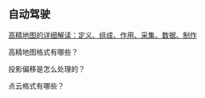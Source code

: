 ## 自动驾驶

[高精地图的详细解读：定义、组成、作用、采集、数据、制作](http://www.evinchina.com/newsshow-1663.html)

高精地图格式有哪些？

投影偏移是怎么处理的？

点云格式有哪些？


